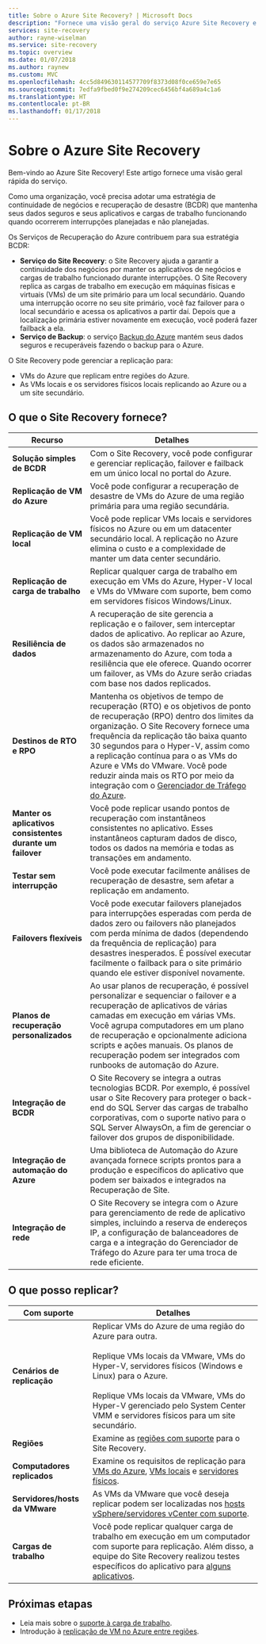 ```yaml
---
title: Sobre o Azure Site Recovery? | Microsoft Docs
description: "Fornece uma visão geral do serviço Azure Site Recovery e resume os cenários de implantação."
services: site-recovery
author: rayne-wiselman
ms.service: site-recovery
ms.topic: overview
ms.date: 01/07/2018
ms.author: raynew
ms.custom: MVC
ms.openlocfilehash: 4cc5d849630114577709f8373d08f0ce659e7e65
ms.sourcegitcommit: 7edfa9fbed0f9e274209cec6456bf4a689a4c1a6
ms.translationtype: HT
ms.contentlocale: pt-BR
ms.lasthandoff: 01/17/2018
---
```

# <a name="about-site-recovery"></a>Sobre o Azure Site Recovery

Bem-vindo ao Azure Site Recovery! Este artigo fornece uma visão geral rápida do serviço.

Como uma organização, você precisa adotar uma estratégia de continuidade de negócios e recuperação de desastre (BCDR) que mantenha seus dados seguros e seus aplicativos e cargas de trabalho funcionando quando ocorrerem interrupções planejadas e não planejadas.

Os Serviços de Recuperação do Azure contribuem para sua estratégia BCDR:

- **Serviço do Site Recovery**: o Site Recovery ajuda a garantir a continuidade dos negócios por manter os aplicativos de negócios e cargas de trabalho funcionado durante interrupções. O Site Recovery replica as cargas de trabalho em execução em máquinas físicas e virtuais (VMs) de um site primário para um local secundário. Quando uma interrupção ocorre no seu site primário, você faz failover para o local secundário e acessa os aplicativos a partir daí. Depois que a localização primária estiver novamente em execução, você poderá fazer failback a ela.  
- **Serviço de Backup**: o serviço [Backup do Azure](https://docs.microsoft.com/azure/backup/) mantém seus dados seguros e recuperáveis fazendo o backup para o Azure.

O Site Recovery pode gerenciar a replicação para:

- VMs do Azure que replicam entre regiões do Azure.
- As VMs locais e os servidores físicos locais replicando ao Azure ou a um site secundário.


## <a name="what-does-site-recovery-provide"></a>O que o Site Recovery fornece?


**Recurso** | **Detalhes**
--- | ---
**Solução simples de BCDR** | Com o Site Recovery, você pode configurar e gerenciar replicação, failover e failback em um único local no portal do Azure.
**Replicação de VM do Azure** | Você pode configurar a recuperação de desastre de VMs do Azure de uma região primária para uma região secundária.
**Replicação de VM local** | Você pode replicar VMs locais e servidores físicos no Azure ou em um datacenter secundário local. A replicação no Azure elimina o custo e a complexidade de manter um data center secundário.
**Replicação de carga de trabalho** | Replicar qualquer carga de trabalho em execução em VMs do Azure, Hyper-V local e VMs do VMware com suporte, bem como em servidores físicos Windows/Linux.
**Resiliência de dados** | A recuperação de site gerencia a replicação e o failover, sem interceptar dados de aplicativo. Ao replicar ao Azure, os dados são armazenados no armazenamento do Azure, com toda a resiliência que ele oferece. Quando ocorrer um failover, as VMs do Azure serão criadas com base nos dados replicados.
**Destinos de RTO e RPO** | Mantenha os objetivos de tempo de recuperação (RTO) e os objetivos de ponto de recuperação (RPO) dentro dos limites da organização. O Site Recovery fornece uma frequência da replicação tão baixa quanto 30 segundos para o Hyper-V, assim como a replicação contínua para o as VMs do Azure e VMs do VMware. Você pode reduzir ainda mais os RTO por meio da integração com o [Gerenciador de Tráfego do Azure](https://azure.microsoft.com/blog/reduce-rto-by-using-azure-traffic-manager-with-azure-site-recovery/).
**Manter os aplicativos consistentes durante um failover** | Você pode replicar usando pontos de recuperação com instantâneos consistentes no aplicativo. Esses instantâneos capturam dados de disco, todos os dados na memória e todas as transações em andamento.
**Testar sem interrupção** | Você pode executar facilmente análises de recuperação de desastre, sem afetar a replicação em andamento.
**Failovers flexíveis** | Você pode executar failovers planejados para interrupções esperadas com perda de dados zero ou failovers não planejados com perda mínima de dados (dependendo da frequência de replicação) para desastres inesperados. É possível executar facilmente o failback para o site primário quando ele estiver disponível novamente.
**Planos de recuperação personalizados** | Ao usar planos de recuperação, é possível personalizar e sequenciar o failover e a recuperação de aplicativos de várias camadas em execução em várias VMs. Você agrupa computadores em um plano de recuperação e opcionalmente adiciona scripts e ações manuais. Os planos de recuperação podem ser integrados com runbooks de automação do Azure.
**Integração de BCDR** | O Site Recovery se integra a outras tecnologias BCDR. Por exemplo, é possível usar o Site Recovery para proteger o back-end do SQL Server das cargas de trabalho corporativas, com o suporte nativo para o SQL Server AlwaysOn, a fim de gerenciar o failover dos grupos de disponibilidade.
**Integração de automação do Azure** | Uma biblioteca de Automação do Azure avançada fornece scripts prontos para a produção e específicos do aplicativo que podem ser baixados e integrados na Recuperação de Site.
**Integração de rede** | O Site Recovery se integra com o Azure para gerenciamento de rede de aplicativo simples, incluindo a reserva de endereços IP, a configuração de balanceadores de carga e a integração do Gerenciador de Tráfego do Azure para ter uma troca de rede eficiente.


## <a name="what-can-i-replicate"></a>O que posso replicar?

**Com suporte** | **Detalhes**
--- | ---
**Cenários de replicação** | Replicar VMs do Azure de uma região do Azure para outra.<br/><br/>  Replique VMs locais da VMware, VMs do Hyper-V, servidores físicos (Windows e Linux) para o Azure.<br/><br/> Replique VMs locais da VMware, VMs do Hyper-V gerenciado pelo System Center VMM e servidores físicos para um site secundário.
**Regiões** | Examine as [regiões com suporte](https://azure.microsoft.com/regions/services/) para o Site Recovery. |
**Computadores replicados** | Examine os requisitos de replicação para [VMs do Azure](site-recovery-support-matrix-to-azure.md#support-for-replicated-machine-os-versions), [VMs locais](site-recovery-support-matrix-to-azure.md#support-for-replicated-machine-os-versions) e [servidores físicos](site-recovery-support-matrix-to-azure.md#support-for-replicated-machine-os-versions).
**Servidores/hosts da VMware** | As VMs da VMware que você deseja replicar podem ser localizadas nos [hosts vSphere/servidores vCenter com suporte](site-recovery-support-matrix-to-azure.md#support-for-datacenter-management-servers).
**Cargas de trabalho** | Você pode replicar qualquer carga de trabalho em execução em um computador com suporte para replicação. Além disso, a equipe do Site Recovery realizou testes específicos do aplicativo para [alguns aplicativos](site-recovery-workload.md#workload-summary).



## <a name="next-steps"></a>Próximas etapas
* Leia mais sobre o [suporte à carga de trabalho](site-recovery-workload.md).
* Introdução à [replicação de VM no Azure entre regiões](azure-to-azure-quickstart.md). 
